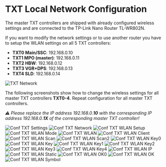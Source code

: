 # TXT Local Network Configuration
The master TXT controllers are shipped with already configured wireless settings and are connected to the TP-Link Nano Router TL-WR802N.

If you want to modify the network settings or to use another router you have to setup the WLAN settings on all 5 TXT controllers:
* **TXT0 Main/SSC**: 192.168.0.10
* **TXT1 MPO (master)**: 192.168.0.11
* **TXT2 HBW**: 192.168.0.12
* **TXT3 VGR+DPS**: 192.168.0.13
* **TXT4 SLD**: 192.168.0.14

![TXT Network](TXT_Network.png)


The following screenshots show how to change the wireless settings for all master TXT controllers **TXT0-4**. Repeat configuration for all master TXT controllers.

_:warning: Please replace the IP address 192.168.0.**10** with the corresponding IP address 192.168.0.**1X** of the corresponding master TXT controller!_

![Conf TXT Settings](Conf_TXT_Settings.png) ![Conf TXT Network](Conf_TXT_Network.png) ![Conf TXT WLAN Setup](Conf_TXT_WLAN_Setup.png) ![Conf TXT WLAN Mode](Conf_TXT_WLAN_Mode.png) ![Conf TXT WLAN](Conf_TXT_WLAN.png) ![Conf TXT WLAN Client](Conf_TXT_WLAN_Client.png) ![Conf TXT WLAN Scan](Conf_TXT_WLAN_Scan.png) ![Conf TXT WLAN Scan2](Conf_TXT_WLAN_Scan2.png) ![Conf TXT WLAN Key0](Conf_TXT_WLAN_Key0.png) ![Conf TXT WLAN Key](Conf_TXT_WLAN_Key.png) ![Conf TXT WLAN Key1](Conf_TXT_WLAN_Key1.png) ![Conf TXT WLAN Key2](Conf_TXT_WLAN_Key2.png) ![Conf TXT WLAN Key3](Conf_TXT_WLAN_Key3.png) ![Conf TXT WLAN Key4](Conf_TXT_WLAN_Key4.png) ![Conf TXT WLAN IP](Conf_TXT_WLAN_IP.png) ![Conf TXT WLAN Static](Conf_TXT_WLAN_Static.png) ![Conf TXT WLAN OK0](Conf_TXT_WLAN_OK0.png) ![Conf TXT WLAN OK](Conf_TXT_WLAN_OK.png) ![Conf TXT WLAN Symbol](Conf_TXT_WLAN_Symbol.png)
